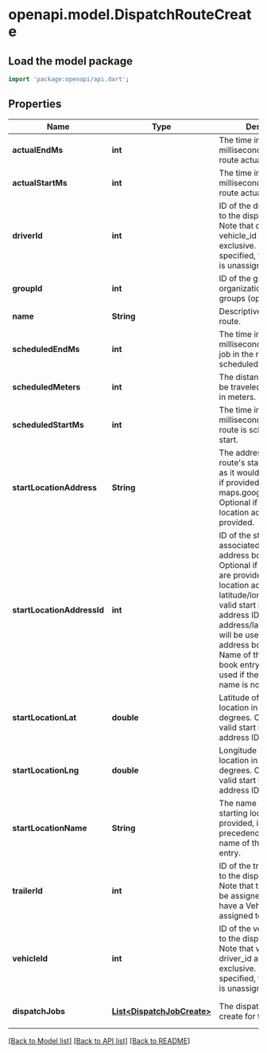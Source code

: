 # openapi.model.DispatchRouteCreate

## Load the model package
```dart
import 'package:openapi/api.dart';
```

## Properties
Name | Type | Description | Notes
------------ | ------------- | ------------- | -------------
**actualEndMs** | **int** | The time in Unix epoch milliseconds that the route actually ended. | [optional] [default to null]
**actualStartMs** | **int** | The time in Unix epoch milliseconds that the route actually started. | [optional] [default to null]
**driverId** | **int** | ID of the driver assigned to the dispatch route. Note that driver_id and vehicle_id are mutually exclusive. If neither is specified, then the route is unassigned. | [optional] [default to null]
**groupId** | **int** | ID of the group if the organization has multiple groups (optional). | [optional] [default to null]
**name** | **String** | Descriptive name of this route. | [default to null]
**scheduledEndMs** | **int** | The time in Unix epoch milliseconds that the last job in the route is scheduled to end. | [default to null]
**scheduledMeters** | **int** | The distance expected to be traveled for this route in meters. | [optional] [default to null]
**scheduledStartMs** | **int** | The time in Unix epoch milliseconds that the route is scheduled to start. | [default to null]
**startLocationAddress** | **String** | The address of the route&#39;s starting location, as it would be recognized if provided to maps.google.com. Optional if a valid start location address ID is provided. | [optional] [default to null]
**startLocationAddressId** | **int** | ID of the start location associated with an address book entry. Optional if valid values are provided for start location address or latitude/longitude. If a valid start location address ID is provided, address/latitude/longitude will be used from the address book entry. Name of the address book entry will only be used if the start location name is not provided. | [optional] [default to null]
**startLocationLat** | **double** | Latitude of the start location in decimal degrees. Optional if a valid start location address ID is provided. | [optional] [default to null]
**startLocationLng** | **double** | Longitude of the start location in decimal degrees. Optional if a valid start location address ID is provided. | [optional] [default to null]
**startLocationName** | **String** | The name of the route&#39;s starting location. If provided, it will take precedence over the name of the address book entry. | [optional] [default to null]
**trailerId** | **int** | ID of the trailer assigned to the dispatch route. Note that trailers can only be assigned to routes that have a Vehicle or Driver assigned to them. | [optional] [default to null]
**vehicleId** | **int** | ID of the vehicle assigned to the dispatch route. Note that vehicle_id and driver_id are mutually exclusive. If neither is specified, then the route is unassigned. | [optional] [default to null]
**dispatchJobs** | [**List&lt;DispatchJobCreate&gt;**](DispatchJobCreate.md) | The dispatch jobs to create for this route. | [default to const []]

[[Back to Model list]](../README.md#documentation-for-models) [[Back to API list]](../README.md#documentation-for-api-endpoints) [[Back to README]](../README.md)


